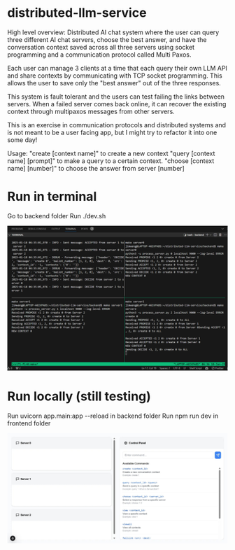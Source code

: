 # distributed-llm-service
High level overview: Distributed AI chat system where the user can query three different AI chat servers, choose the best answer, and have the conversation context saved across all three servers using socket programming and a communication protocol called Multi Paxos.

Each user can manage 3 clients at a time that each query their own LLM API and share contexts by communicating with TCP socket programming. This allows the user to save only the "best answer" out of the three responses.

This system is fault tolerant and the users can test failing the links between servers. When a failed server comes back online, it can recover the existing context through multipaxos messages from other servers.

This is an exercise in communication protocols and distributed systems and is not meant to be a user facing app, but I might try to refactor it into one some day!

Usage:
"create [context name]" to create a new context
"query [context name] [prompt]" to make a query to a certain context.
"choose [context name] [number]" to choose the answer from server [number]

# Run in terminal
Go to backend folder
Run ./dev.sh


![term](term.png)


# Run locally (still testing)
Run uvicorn app.main:app --reload in backend folder
Run npm run dev in frontend folder

![ui test](uitest.png)
